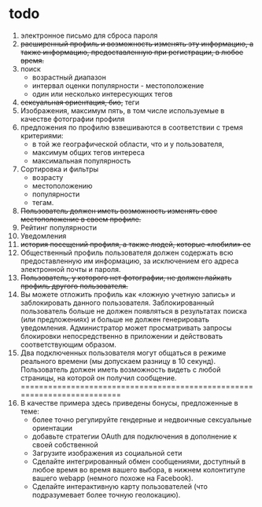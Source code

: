 # todo

1. электронное письмо для сброса пароля
2. ~~расширенный профиль и возможность изменять эту информацию, а также информацию,
	предоставленную при регистрации, в любое время.~~
3. поиск
	- возрастный 
    диапазон 
    - интервал оценки популярности - местоположение 
    - один или несколько интересующих тегов 
4. ~~сексуальная ориентация, био,~~ теги
5.  Изображения, максимум пять, в том числе используемые в качестве фотографии профиля
6.  предложения по профилю взвешиваются в соответствии с тремя критериями: 
    - в той же географической области, что и у пользователя, 
    - максимум общих тегов интереса 
    - максимальная популярность 
7. Сортировка и фильтры
	- возрасту 
	- местоположению 
	- популярности 
	- тегам.     
8. ~~Пользователь должен иметь возможность изменять свое местоположение в своем профиле.~~
9. Рейтинг популярности	
10. Уведомления
11.  ~~история посещений профиля, а также людей, которые «любили» ее~~
12. Общественный профиль пользователя должен содержать всю предоставленную им информацию, за исключением его адреса электронной почты и пароля. 
13. ~~Пользователь, у которого нет фотографии, не должен лайкать профиль другого пользователя.~~
14. Вы можете отложить профиль как «ложную учетную запись» и заблокировать данного пользователя. 
    Заблокированный пользователь больше не должен появляться в результатах поиска (или предложениях) и больше не должен генерировать уведомления. Администратор может просматривать запросы блокировки непосредственно в приложении и действовать соответствующим образом. 
15. Два подключенных пользователя могут общаться в режиме реального времени (мы допускаем разницу в 10 секунд). 
    Пользователь должен иметь возможность видеть с любой страницы, на которой он получил сообщение.       
=========================================================================
16. В качестве примера здесь приведены бонусы, предложенные в теме: 
    - более точно регулируйте гендерные и недвоичные сексуальные ориентации 
    - добавьте стратегии OAuth для подключения в дополнение к своей собственной 
    - Загрузите изображения из социальной сети 
    - Сделайте интегрированный обмен сообщениями, доступный в любое время во время вашего 
    выбора, в нижнем колонтитуле вашего webapp (немного похоже на Facebook). 
    - Сделайте интерактивную карту пользователей (что подразумевает 
    более точную геолокацию).
